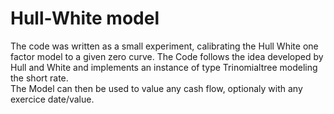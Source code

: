 # Hull-White model 
The code was written as a small experiment, calibrating the Hull White one factor model to a given zero curve. The Code follows the idea developed by Hull and White and implements an instance of type Trinomialtree modeling the short rate.<br>
The Model can then be used to value any cash flow, optionaly with any exercice date/value.
